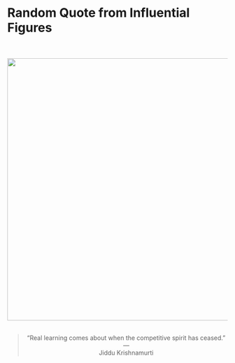 # Random Quote from Influential Figures

<div align="center">
  <br>
  <br>
  <a href="https://en.wikipedia.org/wiki/Jiddu_Krishnamurti" title="Jiddu Krishnamurti - Wikipedia"><img src="https://upload.wikimedia.org/wikipedia/commons/d/d0/Jiddu_Krishnamurti_01.jpg" width="600px"></a>
  <br>
  <br>
  <blockquote>&ldquo;Real learning comes about when the competitive spirit has ceased.&rdquo; &mdash; <footer>Jiddu Krishnamurti</footer></blockquote>
</div>
  